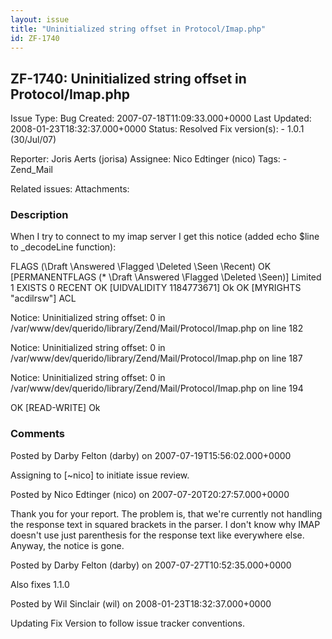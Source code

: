 ```yaml
---
layout: issue
title: "Uninitialized string offset in Protocol/Imap.php"
id: ZF-1740
---
```


ZF-1740: Uninitialized string offset in Protocol/Imap.php
---------------------------------------------------------

 Issue Type: Bug Created: 2007-07-18T11:09:33.000+0000 Last Updated: 2008-01-23T18:32:37.000+0000 Status: Resolved Fix version(s): - 1.0.1 (30/Jul/07)
 
 Reporter:  Joris Aerts (jorisa)  Assignee:  Nico Edtinger (nico)  Tags: - Zend\_Mail
 
 Related issues: 
 Attachments: 
### Description

When I try to connect to my imap server I get this notice (added echo $line to \_decodeLine function):

FLAGS (\\Draft \\Answered \\Flagged \\Deleted \\Seen \\Recent) OK [PERMANENTFLAGS (\* \\Draft \\Answered \\Flagged \\Deleted \\Seen)] Limited 1 EXISTS 0 RECENT OK [UIDVALIDITY 1184773671] Ok OK [MYRIGHTS "acdilrsw"] ACL

Notice: Uninitialized string offset: 0 in /var/www/dev/querido/library/Zend/Mail/Protocol/Imap.php on line 182

Notice: Uninitialized string offset: 0 in /var/www/dev/querido/library/Zend/Mail/Protocol/Imap.php on line 187

Notice: Uninitialized string offset: 0 in /var/www/dev/querido/library/Zend/Mail/Protocol/Imap.php on line 194

OK [READ-WRITE] Ok

 

 

### Comments

Posted by Darby Felton (darby) on 2007-07-19T15:56:02.000+0000

Assigning to [~nico] to initiate issue review.

 

 

Posted by Nico Edtinger (nico) on 2007-07-20T20:27:57.000+0000

Thank you for your report. The problem is, that we're currently not handling the response text in squared brackets in the parser. I don't know why IMAP doesn't use just parenthesis for the response text like everywhere else. Anyway, the notice is gone.

 

 

Posted by Darby Felton (darby) on 2007-07-27T10:52:35.000+0000

Also fixes 1.1.0

 

 

Posted by Wil Sinclair (wil) on 2008-01-23T18:32:37.000+0000

Updating Fix Version to follow issue tracker conventions.

 

 